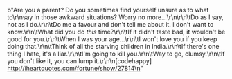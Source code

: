 b"Are you a parent?  Do you sometimes find yourself unsure as to what to\r\nsay in those awkward situations?  Worry no more...\r\n\r\n\tDo as I say, not as I do.\r\n\tDo me a favour and don't tell me about it.  I don't want to know.\r\n\tWhat did you do *this* time?\r\n\tIf it didn't taste bad, it wouldn't be good for you.\r\n\tWhen I was your age...\r\n\tI won't love you if you keep doing that.\r\n\tThink of all the starving children in India.\r\n\tIf there's one thing I hate, it's a liar.\r\n\tI'm going to kill you.\r\n\tWay to go, clumsy.\r\n\tIf you don't like it, you can lump it.\r\n\n[codehappy] http://iheartquotes.com/fortune/show/27814\n"